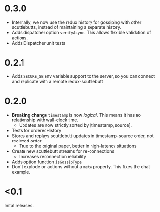 # 0.3.0

* Internally, we now use the redux history for gossiping with other
  scuttlebutts, instead of maintaining a separate history.
* Adds dispatcher option `verifyAsync`. This allows flexible validation of
  actions.
* Adds Dispatcher unit tests

# 0.2.1

* Adds `SECURE_SB` env variable support to the server, so you can connect and
  replicate with a remote redux-scuttlebutt

# 0.2.0

* **Breaking change** `timestamp` is now *logical*. This means it has no
  relationship with wall-clock time.
  * Updates are now strictly sorted by [timestamp, source].
* Tests for orderedHistory
* Stores and replays scuttlebutt updates in timestamp-source order, not recieved order
  * True to the original paper, better in high-latency situations
* Create new scuttlebutt streams for re-connections
  * Increases reconnection reliability
* Adds option function `isGossipType`
* Don't explode on actions without a `meta` property. This fixes the chat example.

# <0.1

Inital releases.

